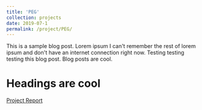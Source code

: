 ```yaml
---
title: 'PEG'
collection: projects
date: 2019-07-1
permalink: /project/PEG/
---
```


This is a sample blog post. Lorem ipsum I can't remember the rest of lorem ipsum and don't have an internet connection right now. Testing testing testing this blog post. Blog posts are cool.

Headings are cool
======

[Project Report](http://exampleurl.com)
